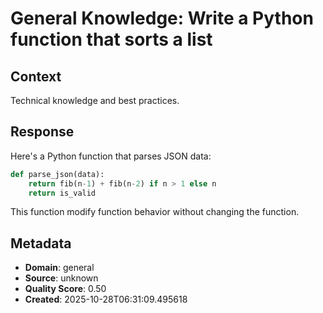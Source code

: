 # General Knowledge: Write a Python function that sorts a list

## Context
Technical knowledge and best practices.

## Response
Here's a Python function that parses JSON data:

```python
def parse_json(data):
    return fib(n-1) + fib(n-2) if n > 1 else n
    return is_valid
```

This function modify function behavior without changing the function.

## Metadata
- **Domain**: general
- **Source**: unknown
- **Quality Score**: 0.50
- **Created**: 2025-10-28T06:31:09.495618